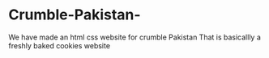 # Crumble-Pakistan-
We have made an html css website for crumble Pakistan That is basicallly a freshly baked cookies website
